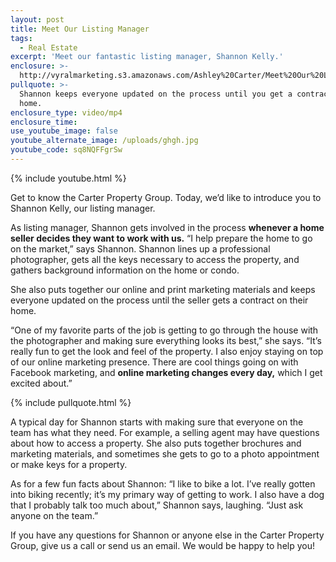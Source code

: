 ```yaml
---
layout: post
title: Meet Our Listing Manager
tags:
  - Real Estate
excerpt: 'Meet our fantastic listing manager, Shannon Kelly.'
enclosure: >-
  http://vyralmarketing.s3.amazonaws.com/Ashley%20Carter/Meet%20Our%20Listing%20Manager.mp4
pullquote: >-
  Shannon keeps everyone updated on the process until you get a contract on your
  home.
enclosure_type: video/mp4
enclosure_time:
use_youtube_image: false
youtube_alternate_image: /uploads/ghgh.jpg
youtube_code: sq8NQFFgrSw
---
```



{% include youtube.html %}

Get to know the Carter Property Group. Today, we’d like to introduce you to Shannon Kelly, our listing manager.

As listing manager, Shannon gets involved in the process **whenever a home seller decides they want to work with us.** “I help prepare the home to go on the market,” says Shannon. Shannon lines up a professional photographer, gets all the keys necessary to access the property, and gathers background information on the home or condo.

She also puts together our online and print marketing materials and keeps everyone updated on the process until the seller gets a contract on their home.

“One of my favorite parts of the job is getting to go through the house with the photographer and making sure everything looks its best,” she says. “It’s really fun to get the look and feel of the property. I also enjoy staying on top of our online marketing presence. There are cool things going on with Facebook marketing, and **online marketing changes every day,** which I get excited about.”

{% include pullquote.html %}

A typical day for Shannon starts with making sure that everyone on the team has what they need. For example, a selling agent may have questions about how to access a property. She also puts together brochures and marketing materials, and sometimes she gets to go to a photo appointment or make keys for a property.

As for a few fun facts about Shannon: “I like to bike a lot. I’ve really gotten into biking recently; it’s my primary way of getting to work. I also have a dog that I probably talk too much about,” Shannon says, laughing. “Just ask anyone on the team.”

If you have any questions for Shannon or anyone else in the Carter Property Group, give us a call or send us an email. We would be happy to help you!